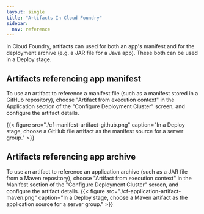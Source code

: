 ```yaml
---
layout: single
title: "Artifacts In Cloud Foundry"
sidebar:
  nav: reference
---
```




In Cloud Foundry, artifacts can used for both an app's manifest and for the deployment archive (e.g. a JAR file for a Java app). These both can be used in a Deploy stage.

## Artifacts referencing app manifest

To use an artifact to reference a manifest file (such as a manifest stored in a GitHub repository), choose "Artifact from execution context" in the Application section of the "Configure Deployment Cluster" screen, and configure the artifact details.

{{< figure src="./cf-manifest-artifact-github.png" caption="In a Deploy stage, choose a GitHub file artifact as the manifest source for a server group." >}}

## Artifacts referencing app archive

To use an artifact to reference an application archive (such as a JAR file from a Maven repository), choose "Artifact from execution context" in the Manifest section of the "Configure Deployment Cluster" screen, and configure the artifact details.
{{< figure src="./cf-application-artifact-maven.png" caption="In a Deploy stage, choose a Maven artifact as the application source for a server group." >}}
